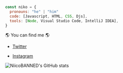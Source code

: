 ```javascript
const niko = {
  pronouns: "he" | "him"
  code: [Javascript, HTML, CSS, Djs],
  tools: [Node, Visual Studio Code, IntelliJ IDEA],
}
```

🌎 You can find me 🌎

- [Twitter](https://twitter.com/NiicoBANNED)

- [Instagram](https://www.instagram.com/niicobanned)

![NiicoBANNED's GitHub stats](https://github-readme-stats.vercel.app/api?username=NiicoBANNED)
